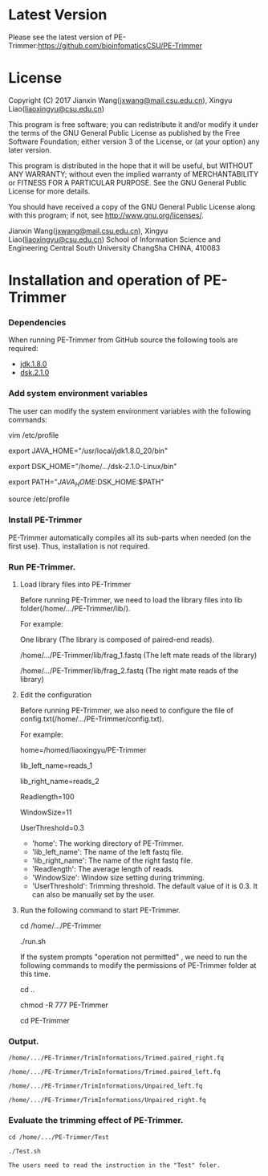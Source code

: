 Latest Version
==============
Please see the latest version of PE-Trimmer:https://github.com/bioinfomaticsCSU/PE-Trimmer


License
=======

Copyright (C) 2017 Jianxin Wang(jxwang@mail.csu.edu.cn), Xingyu Liao(liaoxingyu@csu.edu.cn)

This program is free software; you can redistribute it and/or
modify it under the terms of the GNU General Public License
as published by the Free Software Foundation; either version 3
of the License, or (at your option) any later version.

This program is distributed in the hope that it will be useful,
but WITHOUT ANY WARRANTY; without even the implied warranty of
MERCHANTABILITY or FITNESS FOR A PARTICULAR PURPOSE.  See the
GNU General Public License for more details.

You should have received a copy of the GNU General Public License
along with this program; if not, see <http://www.gnu.org/licenses/>.

Jianxin Wang(jxwang@mail.csu.edu.cn), Xingyu Liao(liaoxingyu@csu.edu.cn)
School of Information Science and Engineering
Central South University
ChangSha
CHINA, 410083


Installation and operation of PE-Trimmer 
==================================

### Dependencies

When running PE-Trimmer from GitHub source the following tools are
required:
* [jdk.1.8.0](http://www.oracle.com/technetwork/java/javase/downloads/index.html)
* [dsk.2.1.0](http://minia.genouest.org/dsk/)

### Add system environment variables
The user can modify the system environment variables with the following commands:

vim /etc/profile

export JAVA_HOME="/usr/local/jdk1.8.0_20/bin"

export DSK_HOME="/home/.../dsk-2.1.0-Linux/bin"

export PATH="$JAVA_HOME:$DSK_HOME:$PATH"

source /etc/profile
 
### Install PE-Trimmer

PE-Trimmer automatically compiles all its sub-parts when needed (on the first use). 
Thus, installation is not required.

### Run PE-Trimmer.

1) Load library files into PE-Trimmer
    
	Before running PE-Trimmer, we need to load the library files into lib folder(/home/.../PE-Trimmer/lib/).
	
	For example:
	
	One library (The library is composed of paired-end reads).
	
	/home/.../PE-Trimmer/lib/frag_1.fastq (The left mate reads of the library)
	
	/home/.../PE-Trimmer/lib/frag_2.fastq (The right mate reads of the library)
	
2) Edit the configuration
    
	Before running PE-Trimmer, we also need to configure the file of config.txt(/home/.../PE-Trimmer/config.txt).
    
	For example:
    
    home=/homed/liaoxingyu/PE-Trimmer
    
	lib_left_name=reads_1
    
	lib_right_name=reads_2
    
	Readlength=100
    
	WindowSize=11
    
	UserThreshold=0.3
	
	* 'home': The working directory of PE-Trimmer.
	* 'lib_left_name': The name of the left fastq file.
	* 'lib_right_name': The name of the right fastq file.
	* 'Readlength': The average length of reads.
	* 'WindowSize':  Window size setting during trimming. 
	* 'UserThreshold': Trimming threshold. The default value of it is 0.3. It can also be manually set by the user.
    
3) Run the following command to start PE-Trimmer.
     
	cd /home/.../PE-Trimmer
	
	./run.sh
    
	If the system prompts "operation not permitted" , we need to run the following commands to modify the permissions of PE-Trimmer folder at this time.
    
	cd ..
	
	chmod -R 777  PE-Trimmer
	
	cd PE-Trimmer

### Output.
    
    /home/.../PE-Trimmer/TrimInformations/Trimed.paired_right.fq
	
	/home/.../PE-Trimmer/TrimInformations/Trimed.paired_left.fq

    /home/.../PE-Trimmer/TrimInformations/Unpaired_left.fq
	
	/home/.../PE-Trimmer/TrimInformations/Unpaired_right.fq

### Evaluate the trimming effect of PE-Trimmer.
   	
	cd /home/.../PE-Trimmer/Test
	
	./Test.sh
    
	The users need to read the instruction in the "Test" foler.
